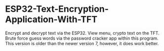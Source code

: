 # ESP32-Text-Encryption-Application-With-TFT
Encrypt and decrypt text via the ESP32. View menu, crypto text on the TFT. Brute force guess words via the password cracker app within this program. This version is older than the newer version 7, however, it does work better. 
